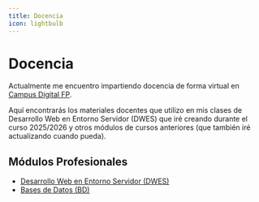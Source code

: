 ```yaml
---
title: Docencia
icon: lightbulb
---
```


# Docencia
Actualmente me encuentro impartiendo docencia de forma virtual en [Campus Digital FP](https://campusdigitalfp.com/).

Aquí encontrarás los materiales docentes que utilizo en mis clases de Desarrollo Web en Entorno Servidor (DWES) que iré creando durante el curso 2025/2026 y otros módulos de cursos anteriores (que también iré actualizando cuando pueda).

## Módulos Profesionales

- [Desarrollo Web en Entorno Servidor (DWES)](dam-daw/DWES/README.md)
- [Bases de Datos (BD)](dam-daw/BD/README.md)
 